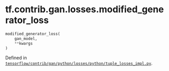 <div itemscope itemtype="http://developers.google.com/ReferenceObject">
<meta itemprop="name" content="tf.contrib.gan.losses.modified_generator_loss" />
</div>

# tf.contrib.gan.losses.modified_generator_loss

``` python
modified_generator_loss(
    gan_model,
    **kwargs
)
```



Defined in [`tensorflow/contrib/gan/python/losses/python/tuple_losses_impl.py`](https://www.tensorflow.org/code/tensorflow/contrib/gan/python/losses/python/tuple_losses_impl.py).

